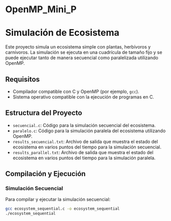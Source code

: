# OpenMP_Mini_P
# Simulación de Ecosistema

Este proyecto simula un ecosistema simple con plantas, herbívoros y carnívoros. La simulación se ejecuta en una cuadrícula de tamaño fijo y se puede ejecutar tanto de manera secuencial como paralelizada utilizando OpenMP.

## Requisitos

- Compilador compatible con C y OpenMP (por ejemplo, `gcc`).
- Sistema operativo compatible con la ejecución de programas en C.

## Estructura del Proyecto

- `secuencial.c`: Código para la simulación secuencial del ecosistema.
- `paralelo.c`: Código para la simulación paralela del ecosistema utilizando OpenMP.
- `results_secuencial.txt`: Archivo de salida que muestra el estado del ecosistema en varios puntos del tiempo para la simulación secuencial.
- `results_parallel.txt`: Archivo de salida que muestra el estado del ecosistema en varios puntos del tiempo para la simulación paralela.

## Compilación y Ejecución

### Simulación Secuencial

Para compilar y ejecutar la simulación secuencial:

```bash
gcc ecosystem_sequential.c -o ecosystem_sequential
./ecosystem_sequential

